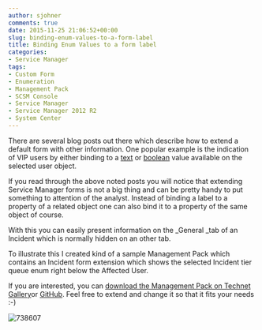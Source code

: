 ```yaml
---
author: sjohner
comments: true
date: 2015-11-25 21:06:52+00:00
slug: binding-enum-values-to-a-form-label
title: Binding Enum Values to a form label
categories:
- Service Manager
tags:
- Custom Form
- Enumeration
- Management Pack
- SCSM Console
- Service Manager
- Service Manager 2012 R2
- System Center
---
```


There are several blog posts out there which describe how to extend a default form with other information. One popular example is the indication of VIP users by either binding to a [text](http://blogs.technet.com/b/servicemanager/archive/2011/04/06/indicating-vips-through-form-customization.aspx) or [boolean](https://systemcenternoise.wordpress.com/2015/02/18/scsm-vip-user-solution/) value available on the selected user object.

If you read through the above noted posts you will notice that extending Service Manager forms is not a big thing and can be pretty handy to put something to attention of the analyst. Instead of binding a label to a property of a related object one can also bind it to a property of the same object of course.

With this you can easily present information on the _General _tab of an Incident which is normally hidden on an other tab.

To illustrate this I created kind of a sample Management Pack which contains an Incident form extension which shows the selected Incident tier queue enum right below the Affected User.

If you are interested, you can [download the Management Pack on Technet Gallery](https://gallery.technet.microsoft.com/Enum-Label-Binding-Example-dba245d1)or [GitHub](https://github.com/sjohner/scsm-repository/blob/master/managementpacks/jhnr.IncidentTierQueueLabel.xml). Feel free to extend and change it so that it fits your needs :-)

![738607](/images/738607.png)
